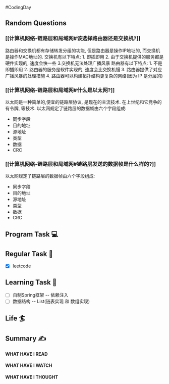 #CodingDay
## Random Questions
### [[计算机网络-链路层和局域网#该选择路由器还是交换机?]]
路由器和交换机都有存储转发分组的功能, 但是路由器是操作IP地址的, 而交换机是操作MAC地址的.
交换机有以下特点: 1. 即插即用 2. 由于交换机提供的服务都是硬件实现的, 速度会快一些 3.交换机无法处理广播风暴
路由器有以下特点: 1. 不是即插即用 2. 路由器的服务是软件实现的, 速度会比交换机慢 3. 路由器提供了对应广播风暴的处理措施 4. 路由器可以构建拓扑结构更复杂的网络(因为 IP 是分层的)

### [[计算机网络-链路层和局域网#什么是以太网?]]
以太网是一种简单的,便宜的链路层协议, 是现在的主流技术. 在上世纪和它竞争的有令牌, 等技术.
以太网规定了链路层的数据帧由六个字段组成:
- 同步字段
- 目的地址
- 源地址
- 类型
- 数据
- CRC

### [[计算机网络-链路层和局域网#链路层发送的数据帧是什么样的?]]
以太网规定了链路层的数据帧由六个字段组成:
- 同步字段
- 目的地址
- 源地址
- 类型
- 数据
- CRC


## Program Task  💻

## Regular Task  🤡
- [x] leetcode

## Learning Task 🎯
- [ ] 自制Spring框架 -- 依赖注入
- [ ] 数据结构 -- List(链表实现 和 数组实现)
## Life 🏄

## Summary ✍
####  WHAT HAVE I READ

#### WHAT HAVE I WATCH

#### WHAT HAVE I THOUGHT
